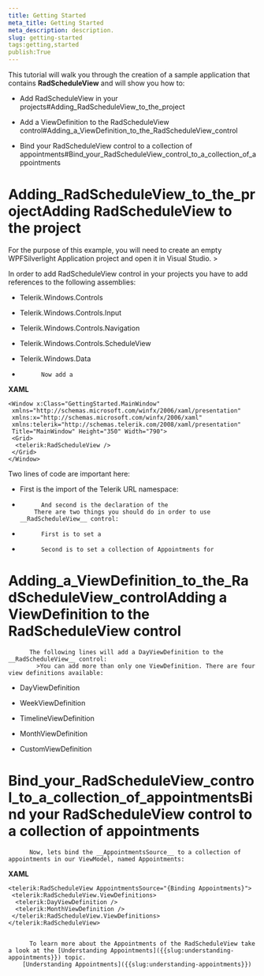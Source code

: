 ```yaml
---
title: Getting Started
meta_title: Getting Started
meta_description: description.
slug: getting-started
tags:getting,started
publish:True
---
```



This tutorial will walk you through the creation of a sample application that contains __RadScheduleView__ and will show you how to:
      

* Add RadScheduleView in your projects#Adding_RadScheduleView_to_the_project

* Add a ViewDefinition to the RadScheduleView control#Adding_a_ViewDefinition_to_the_RadScheduleView_control

* Bind your RadScheduleView control to a collection of appointments#Bind_your_RadScheduleView_control_to_a_collection_of_appointments



# Adding_RadScheduleView_to_the_projectAdding RadScheduleView to the project

For the purpose of this example, you will need to create an empty WPFSilverlight Application project and open it in Visual Studio.	>

In order to add RadScheduleView control in your projects you have to add references to the following assemblies:

* Telerik.Windows.Controls

* Telerik.Windows.Controls.Input

* Telerik.Windows.Controls.Navigation 

* Telerik.Windows.Controls.ScheduleView

* Telerik.Windows.Data

* 
            Now add a 


 __XAML__
    


	<Window x:Class="GettingStarted.MainWindow"         
	 xmlns="http://schemas.microsoft.com/winfx/2006/xaml/presentation"         
	 xmlns:x="http://schemas.microsoft.com/winfx/2006/xaml"         
	 xmlns:telerik="http://schemas.telerik.com/2008/xaml/presentation"         
	 Title="MainWindow" Height="350" Width="790">     
	 <Grid>           
	  <telerik:RadScheduleView />     
	 </Grid>
	</Window>

Two lines of code are important here:

* First is the import of the Telerik URL namespace:
          

* 
            And second is the declaration of the 
          There are two things you should do in order to use __RadScheduleView__ control:
        

* 
            First is to set a 

* 
            Second is to set a collection of Appointments for 

# Adding_a_ViewDefinition_to_the_RadScheduleView_controlAdding a ViewDefinition to the RadScheduleView control
          The following lines will add a DayViewDefinition to the __RadScheduleView__ control:
        	>You can add more than only one ViewDefinition. There are four view definitions available:

* DayViewDefinition

* WeekViewDefinition

* TimelineViewDefinition

* MonthViewDefinition

* CustomViewDefinition

# Bind_your_RadScheduleView_control_to_a_collection_of_appointmentsBind your RadScheduleView control to a collection of appointments
          Now, lets bind the __AppointmentsSource__ to a collection of appointments in our ViewModel, named Appointments:
        


 __XAML__
    


	<telerik:RadScheduleView AppointmentsSource="{Binding Appointments}">             
	 <telerik:RadScheduleView.ViewDefinitions>                  
	  <telerik:DayViewDefinition />                  
	  <telerik:MonthViewDefinition />             
	 </telerik:RadScheduleView.ViewDefinitions>
	</telerik:RadScheduleView>


          To learn more about the Appointments of the RadScheduleView take a look at the [Understanding Appointments]({{slug:understanding-appointments}}) topic.
        [Understanding Appointments]({{slug:understanding-appointments}})
